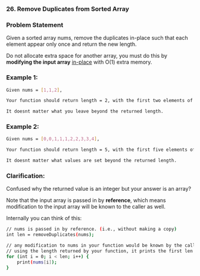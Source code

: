 ### 26. Remove Duplicates from Sorted Array

### Problem Statement
Given a sorted array nums, remove the duplicates in-place such that each element appear only once and return the new length.

Do not allocate extra space for another array, you must do this by **modifying the input array** <a href="https://en.wikipedia.org/wiki/In-place_algorithm">in-place</a> with O(1) extra memory.

### Example 1:
```bash
Given nums = [1,1,2],

Your function should return length = 2, with the first two elements of nums being 1 and 2 respectively.

It doesnt matter what you leave beyond the returned length.
```

### Example 2:
```bash
Given nums = [0,0,1,1,1,2,2,3,3,4],

Your function should return length = 5, with the first five elements of nums being modified to 0, 1, 2, 3, and 4 respectively.

It doesnt matter what values are set beyond the returned length.
```


### Clarification:

Confused why the returned value is an integer but your answer is an array?

Note that the input array is passed in by **reference**, which means modification to the input array will be known to the caller as well.

Internally you can think of this:
```bash
// nums is passed in by reference. (i.e., without making a copy)
int len = removeDuplicates(nums);

// any modification to nums in your function would be known by the caller.
// using the length returned by your function, it prints the first len elements.
for (int i = 0; i < len; i++) {
    print(nums[i]);
}
```